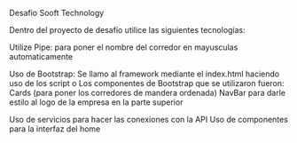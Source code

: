 Desafio Sooft Technology

Dentro del proyecto de desafío utilice las siguientes tecnologías:

Utilize Pipe: para poner el nombre del corredor en mayusculas automaticamente

Uso de Bootstrap:
Se llamo al framework mediante el index.html haciendo uso de los script o Los componentes de Bootstrap que se utilizaron fueron:
Cards (para poner los corredores de mandera ordenada)
NavBar para darle estilo al logo de la empresa en la parte superior

Uso de servicios para hacer las conexiones con la API
Uso de componentes para la interfaz del home
